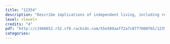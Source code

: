 ```yaml
---
title: "12354"
description: "Describe implications of independent living, including renting and flatting"
level: <level>
credits: "4"
pdf: "http://c1940652.r52.cf0.rackcdn.com/55e509aaff2a7c0777000f65/12354.pdf"
categories:
---
```

